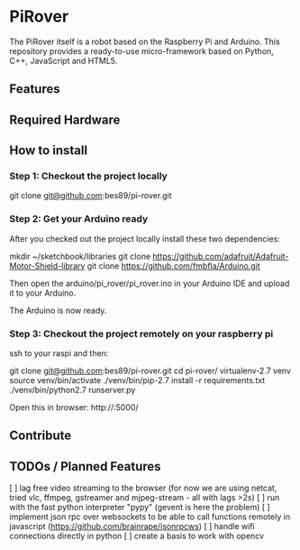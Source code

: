 # PiRover

The PiRover itself is a robot based on the Raspberry Pi and Arduino.
This repository provides a ready-to-use micro-framework based on Python, C++, JavaScript and HTML5.

## Features

## Required Hardware

## How to install

### Step 1: Checkout the project locally

git clone git@github.com:bes89/pi-rover.git

### Step 2: Get your Arduino ready

After you checked out the project locally install these two dependencies:

mkdir ~/sketchbook/libraries
git clone https://github.com/adafruit/Adafruit-Motor-Shield-library
git clone https://github.com/fmbfla/Arduino.git

Then open the arduino/pi_rover/pi_rover.ino in your Arduino IDE and upload it to your Arduino.

The Arduino is now ready.

### Step 3: Checkout the project remotely on your raspberry pi

ssh to your raspi and then:

git clone git@github.com:bes89/pi-rover.git
cd pi-rover/
virtualenv-2.7 venv
source venv/bin/activate
./venv/bin/pip-2.7 install -r requirements.txt
./venv/bin/python2.7 runserver.py

Open this in browser:
http://<ip-of-your-raspi>:5000/

## Contribute

## TODOs / Planned Features

[ ] lag free video streaming to the browser (for now we are using netcat, tried vlc, ffmpeg, gstreamer and mjpeg-stream - all with lags >2s)
[ ] run with the fast python interpreter "pypy" (gevent is here the problem)
[ ] implement json rpc over websockets to be able to call functions remotely in javascript (https://github.com/brainrape/jsonrpcws)
[ ] handle wifi connections directly in python
[ ] create a basis to work with opencv